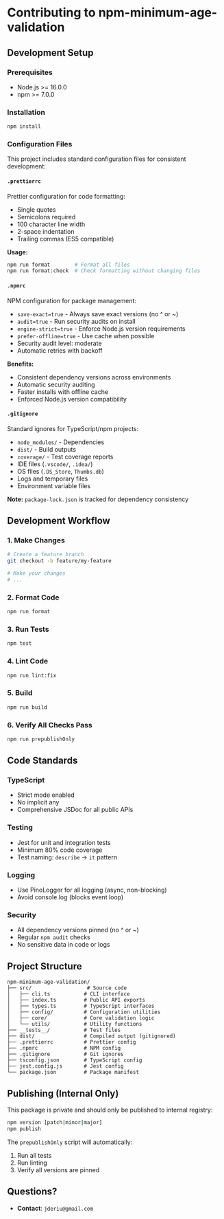 # Contributing to npm-minimum-age-validation

## Development Setup

### Prerequisites

- Node.js >= 16.0.0
- npm >= 7.0.0

### Installation

```bash
npm install
```

### Configuration Files

This project includes standard configuration files for consistent development:

#### `.prettierrc`

Prettier configuration for code formatting:

- Single quotes
- Semicolons required
- 100 character line width
- 2-space indentation
- Trailing commas (ES5 compatible)

**Usage:**

```bash
npm run format        # Format all files
npm run format:check  # Check formatting without changing files
```

#### `.npmrc`

NPM configuration for package management:

- `save-exact=true` - Always save exact versions (no ^ or ~)
- `audit=true` - Run security audits on install
- `engine-strict=true` - Enforce Node.js version requirements
- `prefer-offline=true` - Use cache when possible
- Security audit level: moderate
- Automatic retries with backoff

**Benefits:**

- Consistent dependency versions across environments
- Automatic security auditing
- Faster installs with offline cache
- Enforced Node.js version compatibility

#### `.gitignore`

Standard ignores for TypeScript/npm projects:

- `node_modules/` - Dependencies
- `dist/` - Build outputs
- `coverage/` - Test coverage reports
- IDE files (`.vscode/`, `.idea/`)
- OS files (`.DS_Store`, `Thumbs.db`)
- Logs and temporary files
- Environment variable files

**Note:** `package-lock.json` is tracked for dependency consistency

## Development Workflow

### 1. Make Changes

```bash
# Create a feature branch
git checkout -b feature/my-feature

# Make your changes
# ...
```

### 2. Format Code

```bash
npm run format
```

### 3. Run Tests

```bash
npm test
```

### 4. Lint Code

```bash
npm run lint:fix
```

### 5. Build

```bash
npm run build
```

### 6. Verify All Checks Pass

```bash
npm run prepublishOnly
```

## Code Standards

### TypeScript

- Strict mode enabled
- No implicit any
- Comprehensive JSDoc for all public APIs

### Testing

- Jest for unit and integration tests
- Minimum 80% code coverage
- Test naming: `describe` -> `it` pattern

### Logging

- Use PinoLogger for all logging (async, non-blocking)
- Avoid console.log (blocks event loop)

### Security

- All dependency versions pinned (no ^ or ~)
- Regular `npm audit` checks
- No sensitive data in code or logs

## Project Structure

```
npm-minimum-age-validation/
├── src/                  # Source code
│   ├── cli.ts           # CLI interface
│   ├── index.ts         # Public API exports
│   ├── types.ts         # TypeScript interfaces
│   ├── config/          # Configuration utilities
│   ├── core/            # Core validation logic
│   └── utils/           # Utility functions
├── __tests__/           # Test files
├── dist/                # Compiled output (gitignored)
├── .prettierrc          # Prettier config
├── .npmrc               # NPM config
├── .gitignore           # Git ignores
├── tsconfig.json        # TypeScript config
├── jest.config.js       # Jest config
└── package.json         # Package manifest
```

## Publishing (Internal Only)

This package is private and should only be published to internal registry:

```bash
npm version [patch|minor|major]
npm publish
```

The `prepublishOnly` script will automatically:

1. Run all tests
2. Run linting
3. Verify all versions are pinned

## Questions?

- **Contact**: `jderiu@gmail.com`
